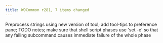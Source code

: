 ```yaml
---
title: WOCommon r281, 7 items changed
---
```


Preprocess strings using new version of tool; add tool-tips to preference pane; TODO notes; make sure that shell script phases use 'set -e' so that any failing subcommand causes immediate failure of the whole phase
